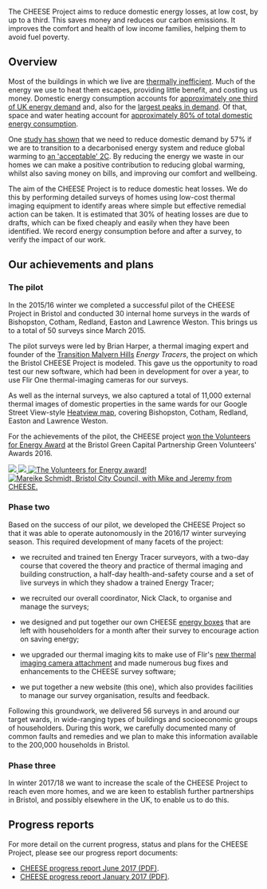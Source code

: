 
<div class="splash">
<p>The CHEESE Project aims to reduce domestic energy losses, at low cost,
by up to a third. This saves money and reduces our carbon emissions.
It improves the comfort and health of low income families, helping them to
avoid fuel poverty.
</p>
</div>

## Overview

Most of the buildings in which we live are [thermally
inefficient](https://en.wikipedia.org/wiki/Energy_efficiency_in_British_housing).
Much of the energy we use to heat them escapes, providing little benefit, and
costing us money. Domestic energy consumption accounts for [approximately one
third of UK energy
demand](https://www.gov.uk/government/collections/energy-consumption-in-the-uk)
and, also for the [largest peaks in demand](http://gridwatch.co.uk/). Of that,
space and water heating account for [approximately 80% of total domestic energy
consumption](https://www.gov.uk/government/statistics/energy-consumption-in-the-uk).

One [study has
shown](http://www.demandenergyequality.org/2030-energy-scenario.html) that we
need to reduce domestic demand by 57% if we are to transition to a decarbonised
energy system and reduce global warming to [an 'acceptable'
2C](https://en.wikipedia.org/wiki/Avoiding_Dangerous_Climate_Change).  By
reducing the energy we waste in our homes we can make a positive contribution
to reducing global warming, whilst also saving money on bills, and improving
our comfort and wellbeing.

The aim of the CHEESE Project is to reduce domestic heat losses. We do
this by performing detailed surveys of homes using low-cost thermal imaging
equipment to identify areas where simple but effective remedial action can be
taken. It is estimated that 30% of heating losses are due to drafts, which can
be fixed cheaply and easily when they have been identified.  We record
energy consumption before and after a survey, to verify the impact of our
work.

## Our achievements and plans

<a name="pilot"></a>
### The pilot

In the 2015/16 winter we completed a successful pilot of the CHEESE Project in
Bristol and conducted 30 internal home surveys in the wards of Bishopston,
Cotham, Redland, Easton and Lawrence Weston. This brings us to a total of 50
surveys since March 2015.

The pilot surveys were led by Brian Harper, a thermal imaging expert and
founder of the [Transition Malvern
Hills](https://transitionmalvernhills.org.uk) *Energy Tracers*,  the project on
which the Bristol CHEESE Project is modeled. This gave us the opportunity to
road test our new software, which had been in development for over a year, to
use Flir One thermal-imaging cameras for our surveys.

As well as the internal surveys, we also captured a total of 11,000 external
thermal images of domestic properties in the same wards for our Google Street
View-style [Heatview map](http://www.heatview.co.uk), covering Bishopston,
Cotham, Redland, Easton and Lawrence Weston.

For the achievements of the pilot, the CHEESE project [won the Volunteers for Energy
Award](http://bristolgreencapital.org/winners-announced-in-the-green-volunteers-awards-2016)
at the Bristol Green Capital Partnership Green Volunteers' Awards 2016.

<div class="thumbs">
<a href="javascript:void(0)" class="pop">
  <img src="{{'static/images/heatview.png'|thumbnail('100x100')}}">
</a>
<a href="javascript:void(0)" class="pop">
  <img src="{{'static/images/heatview-image.png'|thumbnail('101x100')}}">
</a>
<a href="javascript:void(0)" class="pop">
  <img src="{{'static/images/2016-03-green-volunteers-award/award.jpg'|thumbnail('100x100')}}"
       alt="The Volunteers for Energy award!">
</a>
<a href="javascript:void(0)" class="pop">
  <img src="{{'static/images/2016-03-green-volunteers-award/mike-jeremy.jpg'|thumbnail('100x100')}}"
       alt="Mareike Schmidt, Bristol City Council, with Mike and Jeremy from CHEESE.">
</a>
</div>

<a name="phase-two"></a>
### Phase two

Based on the success of our pilot, we developed the CHEESE Project so that it
was able to operate autonomously in the 2016/17 winter surveying season. This
required development of many facets of the project:

- we recruited and trained ten Energy Tracer surveyors, with a two-day course
  that covered the theory and practice of thermal imaging and building
  construction, a half-day health-and-safety course and a set of live surveys
  in which they shadow a trained Energy Tracer;

- we recruited our overall coordinator, Nick Clack, to organise and manage the
  surveys;

- we designed and put together our own CHEESE [energy boxes](/cheese-box) that
  are left with householders for a month after their survey to encourage action
  on saving energy;

- we upgraded our thermal imaging kits to make use of Flir's [new thermal
  imaging camera attachment](http://www.flir.co.uk/flirone) and made numerous
  bug fixes and enhancements to the CHEESE survey software;

- we put together a new website (this one), which also provides facilities to
  manage our survey organisation, results and feedback.

Following this groundwork, we delivered 56 surveys in and around our target
wards, in wide-ranging types of buildings and socioeconomic groups of
householders. During this work, we carefully documented many of common faults
and remedies and we plan to make this information available to the 200,000
households in Bristol.

### Phase three

In winter 2017/18 we want to increase the scale of the CHEESE Project to reach
even more homes, and we are keen to establish further partnerships in Bristol,
and possibly elsewhere in the UK, to enable us to do this.

## Progress reports

For more detail on the current progress, status and plans for the CHEESE
Project, please see our progress report documents:

- [CHEESE progress report June 2017 (PDF)](/static/files/CHEESE-progress-Jun17.pdf).
- [CHEESE progress report January 2017 (PDF)](/static/files/CHEESE-progress-Jan17.pdf).

